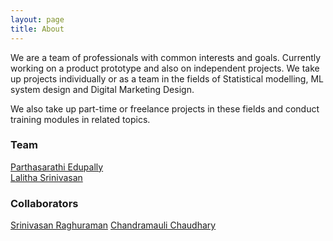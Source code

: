 ```yaml
---
layout: page
title: About
---
```


 We are a team of professionals with common interests and goals. Currently working on a product prototype and also on independent projects. We take up projects individually or as a team in the fields of Statistical modelling, ML system design and Digital Marketing Design.
 
  We also take up part-time or freelance projects in these fields and conduct training modules in related topics.

### Team


[Parthasarathi Edupally](https://www.linkedin.com/in/parthasarathi-e/)  
[Lalitha Srinivasan](https://www.linkedin.com/in/lalithae/)
 

### Collaborators

[Srinivasan Raghuraman]()
[Chandramauli Chaudhary]()

